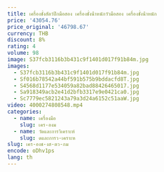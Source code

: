 ```yaml
---
title: เครื่องชั่งสัตว์ปีกมือสอง เครื่องชั่งน้ําหนักวัวมือสอง เครื่องชั่งน้ําหนัก
price: '43054.76'
price_original: '46798.67'
currency: THB
discount: 8%
rating: 4
volume: 98
image: S37fcb3116b3b431c9f1401d017f91b84m.jpg
images:
  - S37fcb3116b3b431c9f1401d017f91b84m.jpg
  - Sf016b78542a44bf591b575b9bddacfd8T.jpg
  - S4568d1177e534059a82bad88426465017.jpg
  - Sa918349acb2e41d2bfb3317e9e0421ca0.jpg
  - Sc7779ec5821243a79a3d24a6152c51aaW.jpg
video: 4000274808548.mp4
categories:
  - name: เครื่องมือ
    slug: เคร-องม
  - name: วัดและการวิเคราะห์
    slug: ดและการว-เคราะห
slug: เคร-องช-งส-ตว-กม
encode: oDhv1ps
lang: th
---
```

  